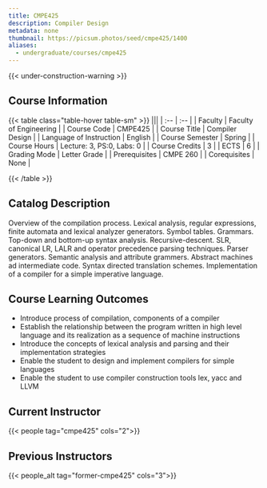 ```yaml
---
title: CMPE425
description: Compiler Design
metadata: none
thumbnail: https://picsum.photos/seed/cmpe425/1400
aliases:
  - undergraduate/courses/cmpe425
---
```


{{< under-construction-warning >}}

## Course Information

<!-- prettier-ignore-start -->
{{< table class="table-hover table-sm" >}}
|||
| :-- | :-- |
| Faculty | Faculty of Engineering |
| Course Code | CMPE425 |
| Course Title | Compiler Design |
| Language of Instruction | English |
| Course Semester | Spring |
| Course Hours | Lecture: 3, PS:0, Labs: 0 |
| Course Credits | 3 |
| ECTS | 6 |
| Grading Mode | Letter Grade |
| Prerequisites | CMPE 260 |
| Corequisites | None |

{{< /table >}}
<!-- prettier-ignore-end -->

## Catalog Description

Overview of the compilation process. Lexical analysis, regular expressions, finite automata and lexical analyzer generators. Symbol tables. Grammars. Top-down and bottom-up syntax analysis. Recursive-descent. SLR, canonical LR, LALR and operator precedence parsing techniques. Parser generators. Semantic analysis and attribute grammers. Abstract machines ad intermediate code. Syntax directed translation schemes. Implementation of a compiler for a simple imperative language.

## Course Learning Outcomes

- Introduce process of compilation, components of a compiler
- Establish the relationship between the program written in high level language and its realization as a sequence of machine instructions
- Introduce the concepts of lexical analysis and parsing and their implementation strategies
- Enable the student to design and implement compilers for simple languages
- Enable the student to use compiler construction tools lex, yacc and LLVM

## Current Instructor

{{< people tag="cmpe425" cols="2">}}

## Previous Instructors

{{< people_alt tag="former-cmpe425" cols="3">}}
